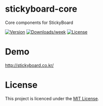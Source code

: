 # stickyboard-core
Core components for StickyBoard

[![Version](https://img.shields.io/npm/v/@stickyboard/core.svg)](https://npmjs.org/package/@stickyboard/core)
[![Downloads/week](https://img.shields.io/npm/dw/@stickyboard/core.svg)](https://npmjs.org/package/@stickyboard/core)
[![License](https://img.shields.io/npm/l/@stickyboard/core.svg)](https://github.com/soaple/@stickyboard/core/blob/master/package.json)

# Demo
http://stickyboard.co.kr/

# License
This project is licenced under the [MIT License](http://opensource.org/licenses/mit-license.html).
